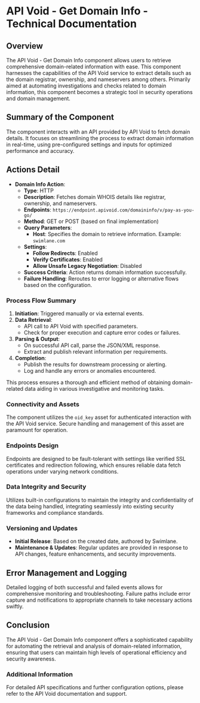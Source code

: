 # API Void - Get Domain Info - Technical Documentation

## Overview
The API Void - Get Domain Info component allows users to retrieve comprehensive domain-related information with ease. This component harnesses the capabilities of the API Void service to extract details such as the domain registrar, ownership, and nameservers among others. Primarily aimed at automating investigations and checks related to domain information, this component becomes a strategic tool in security operations and domain management.

## Summary of the Component
The component interacts with an API provided by API Void to fetch domain details. It focuses on streamlining the process to extract domain information in real-time, using pre-configured settings and inputs for optimized performance and accuracy.

## Actions Detail
- **Domain Info Action**: 
  - **Type**: HTTP
  - **Description**: Fetches domain WHOIS details like registrar, ownership, and nameservers.
  - **Endpoints**: `https://endpoint.apivoid.com/domaininfo/v/pay-as-you-go/`
  - **Method**: GET or POST (based on final implementation)
  - **Query Parameters**:
    - **Host**: Specifies the domain to retrieve information. Example: `swimlane.com`
  - **Settings**:
    - **Follow Redirects**: Enabled
    - **Verify Certificates**: Enabled
    - **Allow Unsafe Legacy Negotiation**: Disabled
  - **Success Criteria**: Action returns domain information successfully.
  - **Failure Handling**: Reroutes to error logging or alternative flows based on the configuration.

### Process Flow Summary
1. **Initiation**: Triggered manually or via external events.
2. **Data Retrieval**:
   - API call to API Void with specified parameters.
   - Check for proper execution and capture error codes or failures.
3. **Parsing & Output**:
   - On successful API call, parse the JSON/XML response.
   - Extract and publish relevant information per requirements.
4. **Completion**:
   - Publish the results for downstream processing or alerting.
   - Log and handle any errors or anomalies encountered.

This process ensures a thorough and efficient method of obtaining domain-related data aiding in various investigative and monitoring tasks.

### Connectivity and Assets
The component utilizes the `oid_key` asset for authenticated interaction with the API Void service. Secure handling and management of this asset are paramount for operation.

### Endpoints Design
Endpoints are designed to be fault-tolerant with settings like verified SSL certificates and redirection following, which ensures reliable data fetch operations under varying network conditions.

### Data Integrity and Security
Utilizes built-in configurations to maintain the integrity and confidentiality of the data being handled, integrating seamlessly into existing security frameworks and compliance standards.

### Versioning and Updates
- **Initial Release**: Based on the created date, authored by Swimlane.
- **Maintenance & Updates**: Regular updates are provided in response to API changes, feature enhancements, and security improvements.

## Error Management and Logging
Detailed logging of both successful and failed events allows for comprehensive monitoring and troubleshooting. Failure paths include error capture and notifications to appropriate channels to take necessary actions swiftly.

## Conclusion
The API Void - Get Domain Info component offers a sophisticated capability for automating the retrieval and analysis of domain-related information, ensuring that users can maintain high levels of operational efficiency and security awareness.

### Additional Information
For detailed API specifications and further configuration options, please refer to the API Void documentation and support.

